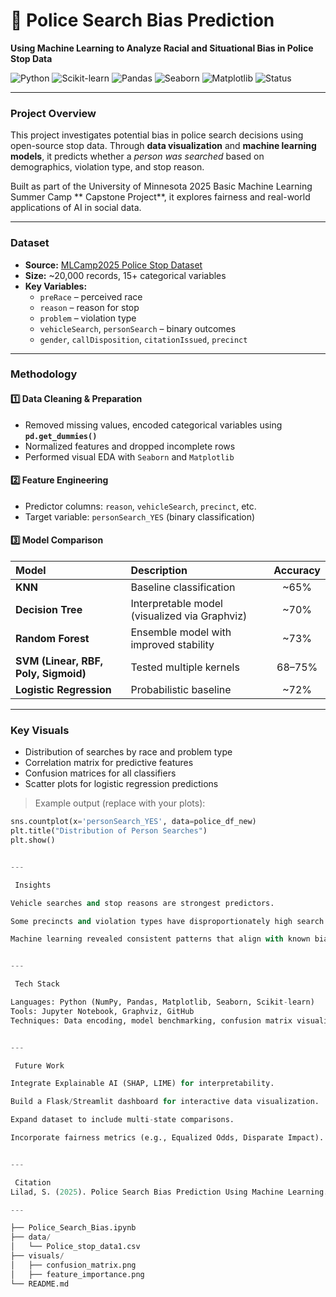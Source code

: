 # 🚓 Police Search Bias Prediction
**Using Machine Learning to Analyze Racial and Situational Bias in Police Stop Data**

![Python](https://img.shields.io/badge/Python-3.9+-blue.svg)
![Scikit-learn](https://img.shields.io/badge/Scikit--learn-ML%20Library-orange)
![Pandas](https://img.shields.io/badge/Pandas-Data%20Analysis-yellow)
![Seaborn](https://img.shields.io/badge/Seaborn-Visualization-lightblue)
![Matplotlib](https://img.shields.io/badge/Matplotlib-Charts-green)
![Status](https://img.shields.io/badge/Status-Completed-brightgreen)

---

###  Project Overview
This project investigates potential bias in police search decisions using open-source stop data. Through **data visualization** and **machine learning models**, it predicts whether a *person was searched* based on demographics, violation type, and stop reason.

Built as part of the University of Minnesota 2025 Basic Machine Learning Summer Camp ** Capstone Project**, it explores fairness and real-world applications of AI in social data.

---

###  Dataset
- **Source:** [MLCamp2025 Police Stop Dataset](https://raw.githubusercontent.com/sziccardi/MLCamp2025_DataRepository/main/Police_stop_data1.csv)
- **Size:** ~20,000 records, 15+ categorical variables
- **Key Variables:**
  - `preRace` – perceived race
  - `reason` – reason for stop
  - `problem` – violation type
  - `vehicleSearch`, `personSearch` – binary outcomes
  - `gender`, `callDisposition`, `citationIssued`, `precinct`

---

###  Methodology

#### 1️⃣ Data Cleaning & Preparation
- Removed missing values, encoded categorical variables using **`pd.get_dummies()`**  
- Normalized features and dropped incomplete rows  
- Performed visual EDA with `Seaborn` and `Matplotlib`

#### 2️⃣ Feature Engineering
- Predictor columns: `reason`, `vehicleSearch`, `precinct`, etc.  
- Target variable: `personSearch_YES` (binary classification)

#### 3️⃣ Model Comparison
| Model | Description | Accuracy |
|:------|:-------------|:----------:|
| **KNN** | Baseline classification | ~65% |
| **Decision Tree** | Interpretable model (visualized via Graphviz) | ~70% |
| **Random Forest** | Ensemble model with improved stability | ~73% |
| **SVM (Linear, RBF, Poly, Sigmoid)** | Tested multiple kernels | 68–75% |
| **Logistic Regression** | Probabilistic baseline | ~72% |

---

###  Key Visuals
- Distribution of searches by race and problem type  
- Correlation matrix for predictive features  
- Confusion matrices for all classifiers  
- Scatter plots for logistic regression predictions  

> Example output (replace with your plots):

```python
sns.countplot(x='personSearch_YES', data=police_df_new)
plt.title("Distribution of Person Searches")
plt.show()


---

 Insights

Vehicle searches and stop reasons are strongest predictors.

Some precincts and violation types have disproportionately high search rates.

Machine learning revealed consistent patterns that align with known bias indicators.


---

 Tech Stack

Languages: Python (NumPy, Pandas, Matplotlib, Seaborn, Scikit-learn)
Tools: Jupyter Notebook, Graphviz, GitHub
Techniques: Data encoding, model benchmarking, confusion matrix visualization


---

 Future Work

Integrate Explainable AI (SHAP, LIME) for interpretability.

Build a Flask/Streamlit dashboard for interactive data visualization.

Expand dataset to include multi-state comparisons.

Incorporate fairness metrics (e.g., Equalized Odds, Disparate Impact).


---

 Citation
Lilad, S. (2025). Police Search Bias Prediction Using Machine Learning.

---

├── Police_Search_Bias.ipynb
├── data/
│   └── Police_stop_data1.csv
├── visuals/
│   ├── confusion_matrix.png
│   ├── feature_importance.png
└── README.md


